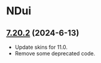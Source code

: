 # NDui

## [7.20.2](https://github.com/siweia/NDui/tree/7.20.2) (2024-6-13)

- Update skins for 11.0.
- Remove some deprecated code.